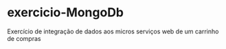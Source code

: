 # exercicio-MongoDb
Exercício de integração de dados aos micros serviços web de um carrinho de compras
